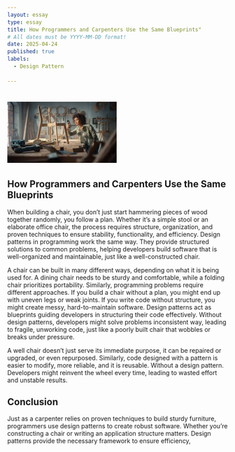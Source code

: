 ```yaml
---
layout: essay
type: essay
title: How Programmers and Carpenters Use the Same Blueprints" 
# All dates must be YYYY-MM-DD format!
date: 2025-04-24
published: true
labels:
  - Design Pattern

---
```

# <img width="250px"  src="/img/chair.jpeg" >

## How Programmers and Carpenters Use the Same Blueprints

When building a chair, you don’t just start hammering pieces of wood together randomly, you follow a plan. Whether it’s a simple stool or an elaborate office chair, the process requires structure, organization, and proven techniques to ensure stability, functionality, and efficiency. Design patterns in programming work the same way. They provide structured solutions to common problems, helping developers build software that is well-organized and maintainable, just like a well-constructed chair.

A chair can be built in many different ways, depending on what it is being used for. A dining chair needs to be sturdy and comfortable, while a folding chair prioritizes portability. Similarly, programming problems require different approaches. If you build a chair without a plan, you might end up with uneven legs or weak joints. If you write code without structure, you might create messy, hard-to-maintain software. Design patterns act as blueprints guiding developers in structuring their code effectively. Without design patterns, developers might solve problems inconsistent way, leading to fragile, unworking code, just like a poorly built chair that wobbles or breaks under pressure.

A well chair doesn’t just serve its immediate purpose, it can be repaired or upgraded, or even repurposed. Similarly, code designed with a pattern is easier to modify, more reliable, and it is reusable. Without a design pattern. Developers might reinvent the wheel every time, leading to wasted effort and unstable results. 

## Conclusion
Just as a carpenter relies on proven techniques to build sturdy furniture, programmers use design patterns to create robust software. Whether you’re constructing a chair or writing an application structure matters. Design patterns provide the necessary framework to ensure efficiency, 

